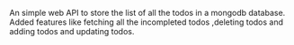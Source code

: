 An simple web API to store the list of all the todos in a mongodb database.
Added features like fetching all the incompleted todos ,deleting todos and adding todos and updating todos.
